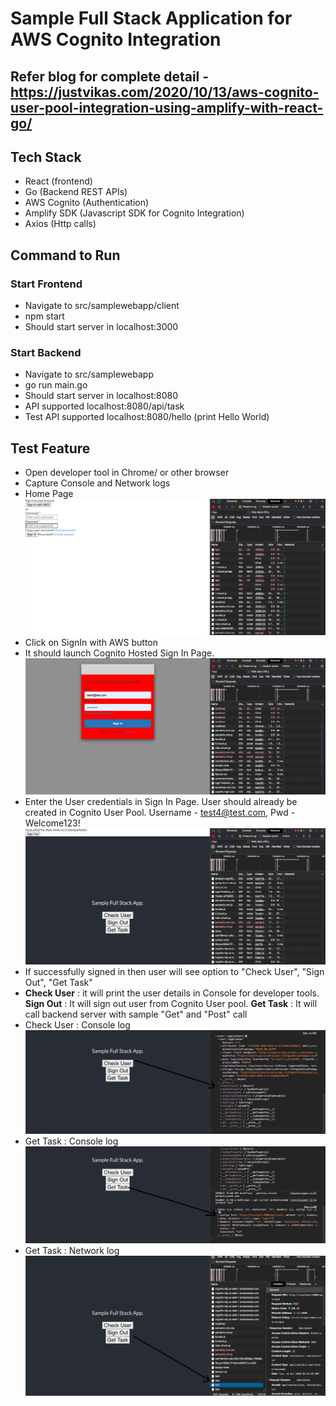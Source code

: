 # Sample Full Stack Application for AWS Cognito Integration

## Refer blog for complete detail - https://justvikas.com/2020/10/13/aws-cognito-user-pool-integration-using-amplify-with-react-go/

## Tech Stack
- React (frontend)
- Go (Backend REST APIs)
- AWS Cognito (Authentication)
- Amplify SDK (Javascript SDK for Cognito Integration)
- Axios (Http calls)


## Command to Run
### Start Frontend
- Navigate to src/samplewebapp/client
- npm start 
- Should start server in localhost:3000

### Start Backend
- Navigate to src/samplewebapp
- go run main.go
- Should start server in localhost:8080
- API supported localhost:8080/api/task
- Test API supported localhost:8080/hello (print Hello World)


## Test Feature
- Open developer tool in Chrome/ or other browser
- Capture Console and Network logs
- Home Page 
 ![Home Page](https://github.com/vikasmca05/go/blob/master/Screen%20Shot%202020-10-12%20at%2010.04.49%20PM.png)
- Click on SignIn with AWS button
- It should launch Cognito Hosted Sign In Page.
![Cognito Hosted Sign In Page](https://github.com/vikasmca05/go/blob/master/Screen%20Shot%202020-10-12%20at%2010.05.02%20PM.png)
- Enter the User credentials in Sign In Page. User should already be created in Cognito User Pool. Username - test4@test.com, Pwd - Welcome123!
![Sign In](https://github.com/vikasmca05/go/blob/master/Screen%20Shot%202020-10-12%20at%2010.05.17%20PM.png)
- If successfully signed in then user will see option to "Check User", "Sign Out", "Get Task"
- **Check User** : it will print the user details in Console for developer tools. **Sign Out** : It will sign out user from Cognito User pool. **Get Task** : It will call backend server with sample "Get" and "Post" call
- Check User : Console log
![Check User](https://github.com/vikasmca05/go/blob/master/Screen%20Shot%202020-10-12%20at%2010.26.30%20PM.png)
- Get Task : Console log
![Get Task](https://github.com/vikasmca05/go/blob/master/Screen%20Shot%202020-10-12%20at%2010.28.14%20PM.png)
- Get Task : Network log
![Get Task](https://github.com/vikasmca05/go/blob/master/Screen%20Shot%202020-10-12%20at%2010.28.46%20PM.png)
